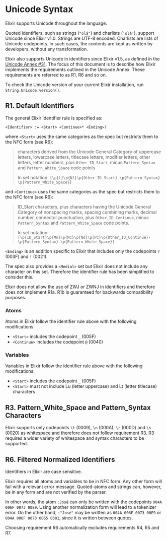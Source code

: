 # Unicode Syntax

Elixir supports Unicode throughout the language.

Quoted identifiers, such as strings (`"olá"`) and charlists (`'olá'`), support Unicode since Elixir v1.0. Strings are UTF-8 encoded. Charlists are lists of Unicode codepoints. In such cases, the contents are kept as written by developers, without any transformation.

Elixir also supports Unicode in identifiers since Elixir v1.5, as defined in the [Unicode Annex #31](http://unicode.org/reports/tr31/). The focus of this document is to describe how Elixir implements the requirements outlined in the Unicode Annex. These requirements are referred to as R1, R6 and so on.

To check the Unicode version of your current Elixir installation, run `String.Unicode.version()`.

## R1. Default Identifiers

The general Elixir identifier rule is specified as:

    <Identifier> := <Start> <Continue>* <Ending>?

where `<Start>` uses the same categories as the spec but restricts them to the NFC form (see R6):

> characters derived from the Unicode General Category of uppercase letters, lowercase letters, titlecase letters, modifier letters, other letters, letter numbers, plus `Other_ID_Start`, minus `Pattern_Syntax` and `Pattern_White_Space` code points
>
> In set notation: `[\p{L}\p{Nl}\p{Other_ID_Start}-\p{Pattern_Syntax}-\p{Pattern_White_Space}]`

and `<Continue>` uses the same categories as the spec but restricts them to the NFC form (see R6):

> ID_Start characters, plus characters having the Unicode General Category of nonspacing marks, spacing combining marks, decimal number, connector punctuation, plus `Other_ID_Continue`, minus `Pattern_Syntax` and `Pattern_White_Space` code points.
>
> In set notation: `[\p{ID_Start}\p{Mn}\p{Mc}\p{Nd}\p{Pc}\p{Other_ID_Continue}-\p{Pattern_Syntax}-\p{Pattern_White_Space}]`

`<Ending>` is an addition specific to Elixir that includes only the codepoints `?` (003F) and `!` (0021).

The spec also provides a `<Medial>` set but Elixir does not include any character on this set. Therefore the identifier rule has been simplified to consider this.

Elixir does not allow the use of ZWJ or ZWNJ in identifiers and therefore does not implement R1a. R1b is guaranteed for backwards compatibility purposes.

### Atoms

Atoms in Elixir follow the identifier rule above with the following modifications:

  * `<Start>` includes the codepoint `_` (005F)
  * `<Continue>` includes the codepoint `@` (0040)

### Variables

Variables in Elixir follow the identifier rule above with the following modifications:

  * `<Start>` includes the codepoint `_` (005F)
  * `<Start>` must not include Lu (letter uppercase) and Lt (letter titlecase) characters

## R3. Pattern_White_Space and Pattern_Syntax Characters

Elixir supports only codepoints `\t` (0009), `\n` (000A), `\r` (000D) and `\s` (0020) as whitespace and therefore does not follow requirement R3. R3 requires a wider variety of whitespace and syntax characters to be supported.

## R6. Filtered Normalized Identifiers

Identifiers in Elixir are case sensitive.

Elixir requires all atoms and variables to be in NFC form. Any other form will fail with a relevant error message. Quoted-atoms and strings can, however, be in any form and are not verified by the parser.

In other words, the atom `:José` can only be written with the codepoints `004A 006F 0073 00E9`. Using another normalization form will lead to a tokenizer error. On the other hand, `:"José"` may be written as `004A 006F 0073 00E9` or `004A 006F 0073 0065 0301`, since it is written between quotes.

Choosing requirement R6 automatically excludes requirements R4, R5 and R7.
